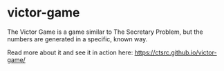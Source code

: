 # victor-game

The Victor Game is a game similar to The Secretary Problem, but the numbers are
generated in a specific, known way.

Read more about it and see it in action here: https://ctsrc.github.io/victor-game/
